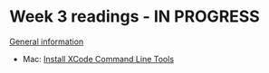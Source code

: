 # Week 3 readings - IN PROGRESS

[General information](../README.md#readings)

- Mac: [Install XCode Command Line Tools](https://www.freecodecamp.org/news/install-xcode-command-line-tools/)
